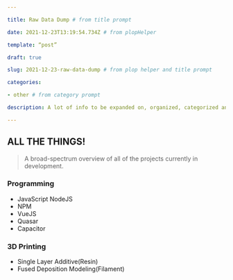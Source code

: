 ```yaml
---

title: Raw Data Dump # from title prompt

date: 2021-12-23T13:19:54.734Z # from plopHelper

template: “post”

draft: true

slug: 2021-12-23-raw-data-dump # from plop helper and title prompt

categories:

- other # from category prompt

description: A lot of info to be expanded on, organized, categorized and tagged later # from description prompt

---
```

## ALL THE THINGS!

> A broad-spectrum overview of all of the projects currently in development.

### Programming
- JavaScript
   NodeJS
- NPM
- VueJS
- Quasar
- Capacitor 

### 3D Printing
- Single Layer Additive(Resin)
- Fused Deposition Modeling(Filament)
